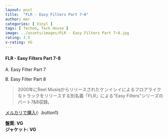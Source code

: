 ```yaml
---
layout: post
title:  "FLR - Easy Filters Part 7~8"
author: mmr
categories: [ Vinyl ]
tags: [ Techno, Tech House ]
image: ../assets/images/FLR - Easy Filters Part 7~8.jpg
rating: 3.5
v-rating: VG
---
```


#### FLR - Easy Filters Part 7-8

A. Easy Filter Part 7

B. Easy Filter Part 8

> 2000年にReel Musiqからリリースされたケンイシイによるフロアライクなトラックをリリースする別名義「FLR」による"Easy Filters"シリーズのパート7&8収録。


[メルカリで購入](https://jp.mercari.com/item/m41646790223){: .button1}


<div class="mt-4 mb-4 d-flex align-items-center">
<strong class="mr-1">盤質: VG</strong>
</div>
<div class="mt-4 mb-4 d-flex align-items-center">
<strong class="mr-1">ジャケット: VG</strong>
</div>